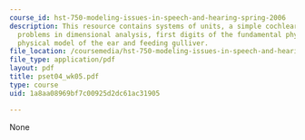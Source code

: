 ```yaml
---
course_id: hst-750-modeling-issues-in-speech-and-hearing-spring-2006
description: This resource contains systems of units, a simple cochlear model, short
  problems in dimensional analysis, first digits of the fundamental physical constants,
  physical model of the ear and feeding gulliver.
file_location: /coursemedia/hst-750-modeling-issues-in-speech-and-hearing-spring-2006/1a8aa08969bf7c00925d2dc61ac31905_pset04_wk05.pdf
file_type: application/pdf
layout: pdf
title: pset04_wk05.pdf
type: course
uid: 1a8aa08969bf7c00925d2dc61ac31905

---
```

None